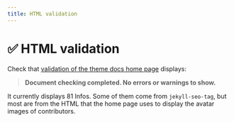```yaml
---
title: HTML validation
---
```


# ✅ HTML validation

Check that [validation of the theme docs home page](https://validator.w3.org/nu/?doc=https%3A%2F%2Fjust-the-docs.github.io%2Fjust-the-docs%2F) displays:

> **Document checking completed. No errors or warnings to show.**

It currently displays 81 Infos.
Some of them come from `jekyll-seo-tag`,
but most are from the HTML that the home page uses to display the avatar images of contributors.

